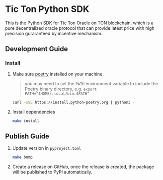 # Tic Ton Python SDK

This is the Python SDK for Tic Ton Oracle on TON blockchain, which is a pure decentralized oracle protocol that can provide latest price with high precision guraranteed by incentive mechanism.


## Development Guide

### Install

1. Make sure [poetry](https://python-poetry.org/docs/#installation) installed on your machine.

    > you may need to set the `PATH` environment variable to include the Poetry binary directory, e.g. `export PATH="$HOME/.local/bin:$PATH"`

    ```bash
    curl -sSL https://install.python-poetry.org | python3 -
    ```

2. Install dependencies

    ```bash
    make install
    ```

## Publish Guide

1. Update version in `pyproject.toml`

    ```bash
    make bump
    ```

2. Create a release on GitHub, once the release is created, the package will be published to PyPI automatically.